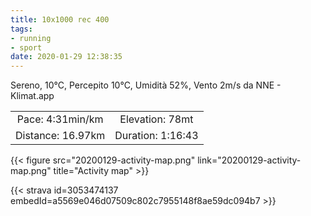 ```yaml
---
title: 10x1000 rec 400
tags:
- running
- sport
date: 2020-01-29 12:38:35
---
```

Sereno, 10°C, Percepito 10°C, Umidità 52%, Vento 2m/s da NNE - Klimat.app

| | |
| :-: | :-: |
| Pace: 4:31min/km | Elevation: 78mt |
| Distance: 16.97km | Duration: 1:16:43 |



{{< figure src="20200129-activity-map.png" link="20200129-activity-map.png" title="Activity map" >}}


{{< strava id=3053474137 embedId=a5569e046d07509c802c7955148f8ae59dc094b7 >}}
